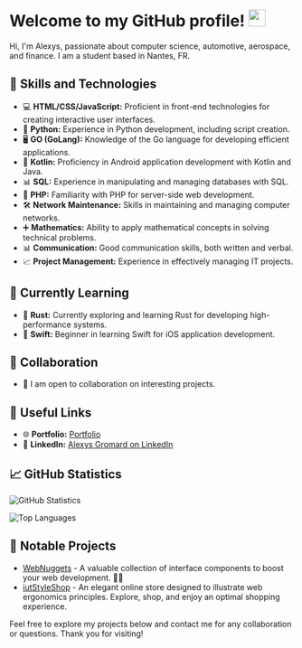 # Welcome to my GitHub profile! <img src="https://raw.githubusercontent.com/MartinHeinz/MartinHeinz/master/wave.gif" width="30px">

Hi, I'm Alexys, passionate about computer science, automotive, aerospace, and finance. I am a student based in Nantes, FR.

## 🚀 Skills and Technologies

- 💻 **HTML/CSS/JavaScript:** Proficient in front-end technologies for creating interactive user interfaces.
- 🐍 **Python:** Experience in Python development, including script creation.
- 🖥️ **GO (GoLang):** Knowledge of the Go language for developing efficient applications.
- 📱 **Kotlin:** Proficiency in Android application development with Kotlin and Java.
- 📊 **SQL:** Experience in manipulating and managing databases with SQL.
- 🐘 **PHP:** Familiarity with PHP for server-side web development.
- 🛠️ **Network Maintenance:** Skills in maintaining and managing computer networks.
- ➕ **Mathematics:** Ability to apply mathematical concepts in solving technical problems.
- 📊 **Communication:** Good communication skills, both written and verbal.
- 📈 **Project Management:** Experience in effectively managing IT projects.

## 🌱 Currently Learning

- 🦀 **Rust:** Currently exploring and learning Rust for developing high-performance systems.
- 🍏 **Swift:** Beginner in learning Swift for iOS application development.

## 🤝 Collaboration

- 👯 I am open to collaboration on interesting projects.

## 🔗 Useful Links

- 🌐 **Portfolio:** [Portfolio](https://alexysgromard.github.io/portfolio/)
- 💼 **LinkedIn:** [Alexys Gromard on LinkedIn](https://www.linkedin.com/in/alexys-gromard/)

## 📈 GitHub Statistics

![GitHub Statistics](https://github-readme-stats.vercel.app/api?username=AlexysGromard&show_icons=true&theme=radical)

![Top Languages](https://github-readme-stats.vercel.app/api/top-langs/?username=AlexysGromard&layout=compact&theme=radical)

## 📌 Notable Projects

- [WebNuggets](https://github.com/AlexysGromard/WebNuggets) - A valuable collection of interface components to boost your web development. 💎🚀
- [iutStyleShop](https://github.com/AlexysGromard/iutStyleShop) - An elegant online store designed to illustrate web ergonomics principles. Explore, shop, and enjoy an optimal shopping experience.

Feel free to explore my projects below and contact me for any collaboration or questions. Thank you for visiting!
